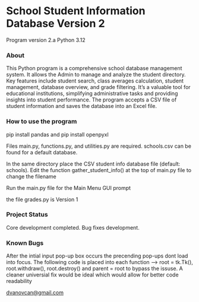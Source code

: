 # School Student Information Database Version 2
Program version 2.a     Python 3.12

### About

This Python program is a comprehensive school database management system. It allows the Admin to manage and analyze the student directory. Key features include student search, class averages calculation, student management, database overview, and grade filtering. It’s a valuable tool for educational institutions, simplifying administrative tasks and providing insights into student performance. The program accepts a CSV file of student information and saves the database into an Excel file.

### How to use the program

pip install pandas and pip install openpyxl

Files main.py, functions.py, and utilities.py are required. schools.csv can be found for a default database.

In the same directory place the CSV student info database file (default: schools). Edit the function gather_student_info() at the top of main.py file to change the filename

Run the main.py file for the Main Menu GUI prompt

the file grades.py is Version 1
### Project Status

Core development completed.
Bug fixes development.

### Known Bugs

After the intial input pop-up box occurs the precending pop-ups dont load into focus. The following code is placed into each function --> root = tk.Tk(), root.withdraw(), root.destroy() and parent = root to bypass the issuse. A cleaner universial fix would be ideal which would allow for better code readability

dvanovcan@gmail.com
